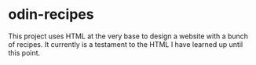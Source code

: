 # odin-recipes

This project uses HTML at the very base to design a website
with a bunch of recipes. It currently is a testament to the
HTML I have learned up until this point. 